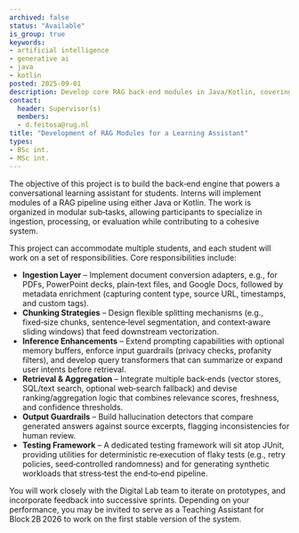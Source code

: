 ```yaml
---
archived: false
status: "Available"
is_group: true
keywords:
- artificial intelligence
- generative ai
- java
- kotlin
posted: 2025-09-01
description: Develop core RAG back‑end modules in Java/Kotlin, covering document conversion, metadata enrichment, flexible chunking, advanced prompting, input guardrails, query transformation, multi‑source retrieval, result aggregation, and hallucination detection. Build a JUnit‑based testing framework to ensure deterministic, repeatable assessments and create comprehensive unit/integration tests. Collaborate with the UI team, mentor interns, and offer top performers a TA role for Block 2B 2026.
contact:
  header: Supervisor(s)
  members:
  - d.feitosa@rug.nl
title: "Development of RAG Modules for a Learning Assistant"
types:
- BSc int.
- MSc int.
---
```


The objective of this project is to build the back‑end engine that powers a conversational learning assistant for students. Interns will implement modules of a RAG pipeline using either Java or Kotlin. The work is organized in modular sub‑tasks, allowing participants to specialize in ingestion, processing, or evaluation while contributing to a cohesive system.

This project can accommodate multiple students, and each student will work on a set of responsibilities. Core responsibilities include:

- **Ingestion Layer** – Implement document conversion adapters, e.g., for PDFs, PowerPoint decks, plain‑text files, and Google Docs, followed by metadata enrichment (capturing content type, source URL, timestamps, and custom tags).
- **Chunking Strategies** – Design flexible splitting mechanisms (e.g., fixed‑size chunks, sentence‑level segmentation, and context‑aware sliding windows) that feed downstream vectorization.
- **Inference Enhancements** – Extend prompting capabilities with optional memory buffers, enforce input guardrails (privacy checks, profanity filters), and develop query transformers that can summarize or expand user intents before retrieval.
- **Retrieval & Aggregation** – Integrate multiple back‑ends (vector stores, SQL/text search, optional web‑search fallback) and devise ranking/aggregation logic that combines relevance scores, freshness, and confidence thresholds.
- **Output Guardrails** – Build hallucination detectors that compare generated answers against source excerpts, flagging inconsistencies for human review.
- **Testing Framework** – A dedicated testing framework will sit atop JUnit, providing utilities for deterministic re‑execution of flaky tests (e.g., retry policies, seed‑controlled randomness) and for generating synthetic workloads that stress‑test the end‑to‑end pipeline.

You will work closely with the Digital Lab team to iterate on prototypes, and incorporate feedback into successive sprints. Depending on your performance, you may be invited to serve as a Teaching Assistant for Block 2B 2026 to work on the first stable version of the system.

